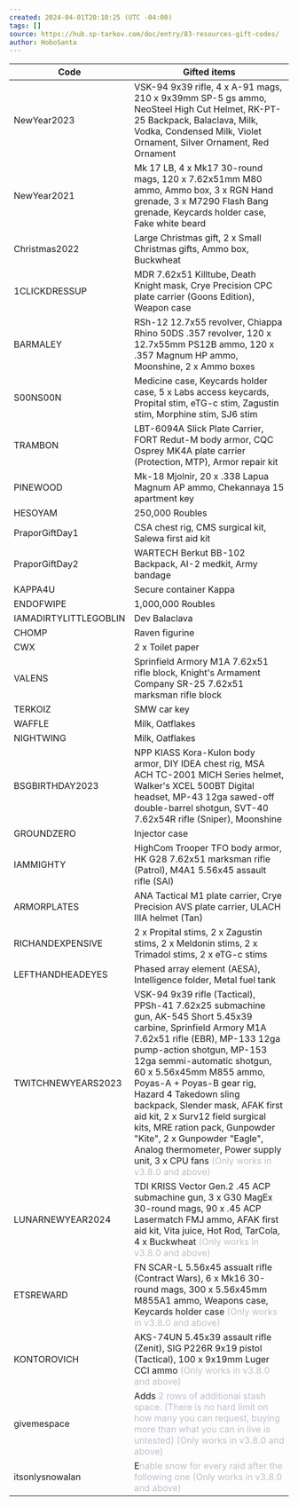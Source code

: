 ```yaml
---
created: 2024-04-01T20:10:25 (UTC -04:00)
tags: []
source: https://hub.sp-tarkov.com/doc/entry/83-resources-gift-codes/
author: HoboSanta
---
```


<table><thead><tr><th style="position: sticky;top: 0;">Code</th><th style="position: sticky;top: 0;">Gifted items</th></tr></thead><tbody><tr><td>NewYear2023</td><td>VSK-94 9x39 rifle, 4 x A-91 mags, 210 x 9x39mm SP-5 gs ammo, NeoSteel High Cut Helmet, RK-PT-25 Backpack, Balaclava, Milk, Vodka, Condensed Milk, Violet Ornament, Silver Ornament, Red Ornament</td></tr><tr><td>NewYear2021</td><td>Mk 17 LB, 4 x Mk17 30-round mags, 120 x 7.62x51mm M80 ammo, Ammo box, 3 x RGN Hand grenade, 3 x M7290 Flash Bang grenade, Keycards holder case, Fake white beard</td></tr><tr><td>Christmas2022</td><td>Large Christmas gift, 2 x Small Christmas gifts, Ammo box, Buckwheat</td></tr><tr><td>1CLICKDRESSUP</td><td>MDR 7.62x51 Killtube, Death Knight mask, Crye Precision CPC plate carrier (Goons Edition), Weapon case</td></tr><tr><td>BARMALEY</td><td>RSh-12 12.7x55 revolver, Chiappa Rhino 50DS .357 revolver, 120 x 12.7x55mm PS12B ammo, 120 x .357 Magnum HP ammo, Moonshine, 2 x Ammo boxes</td></tr><tr><td>S00NS00N</td><td>Medicine case, Keycards holder case, 5 x Labs access keycards, Propital stim, eTG-c stim, Zagustin stim, Morphine stim, SJ6 stim</td></tr><tr><td>TRAMBON</td><td>LBT-6094A Slick Plate Carrier, FORT Redut-M body armor, CQC Osprey MK4A plate carrier (Protection, MTP), Armor repair kit</td></tr><tr><td>PINEWOOD</td><td>Mk-18 Mjolnir, 20 x .338 Lapua Magnum AP ammo, Chekannaya 15 apartment key</td></tr><tr><td>HESOYAM</td><td>250,000 Roubles</td></tr><tr><td>PraporGiftDay1</td><td>CSA chest rig, CMS surgical kit, Salewa first aid kit</td></tr><tr><td>PraporGiftDay2</td><td>WARTECH Berkut BB-102 Backpack, AI-2 medkit, Army bandage</td></tr><tr><td>KAPPA4U</td><td>Secure container Kappa</td></tr><tr><td>ENDOFWIPE</td><td>1,000,000 Roubles</td></tr><tr><td>IAMADIRTYLITTLEGOBLIN</td><td>Dev Balaclava</td></tr><tr><td>CHOMP</td><td>Raven figurine</td></tr><tr><td>CWX</td><td>2 x Toilet paper</td></tr><tr><td>VALENS</td><td>Sprinfield Armory M1A 7.62x51 rifle block, Knight's Armament Company SR-25 7.62x51 marksman rifle block</td></tr><tr><td>TERKOIZ</td><td>SMW car key</td></tr><tr><td>WAFFLE</td><td>Milk, Oatflakes</td></tr><tr><td>NIGHTWING</td><td>Milk, Oatflakes</td></tr><tr><td>BSGBIRTHDAY2023</td><td>NPP KIASS Kora-Kulon body armor, DIY IDEA chest rig, MSA ACH TC-2001 MICH Series helmet, Walker's XCEL 500BT Digital headset, MP-43 12ga sawed-off double-barrel shotgun, SVT-40 7.62x54R rifle (Sniper), Moonshine</td></tr><tr><td>GROUNDZERO</td><td>Injector case</td></tr><tr><td>IAMMIGHTY</td><td>HighCom Trooper TFO body armor, HK G28 7.62x51 marksman rifle (Patrol), M4A1 5.56x45 assault rifle (SAI)</td></tr><tr><td>ARMORPLATES</td><td>ANA Tactical M1 plate carrier, Crye Precision AVS plate carrier, ULACH IIIA helmet (Tan)</td></tr><tr><td>RICHANDEXPENSIVE</td><td>2 x Propital stims, 2 x Zagustin stims, 2 x Meldonin stims, 2 x Trimadol stims, 2 x eTG-c stims</td></tr><tr><td>LEFTHANDHEADEYES</td><td>Phased array element (AESA), Intelligence folder, Metal fuel tank</td></tr><tr><td>TWITCHNEWYEARS2023</td><td>VSK-94 9x39 rifle (Tactical), PPSh-41 7.62x25 submachine gun, AK-545 Short 5.45x39 carbine, Sprinfield Armory M1A 7.62x51 rifle (EBR), MP-133 12ga pump-action shotgun, MP-153 12ga semmi-automatic shotgun, 60 x 5.56x45mm M855 ammo, Poyas-A + Poyas-B gear rig, Hazard 4 Takedown sling backpack, Slender mask, AFAK first aid kit, 2 x Surv12 field surgical kits, MRE ration pack, Gunpowder "Kite", 2 x Gunpowder "Eagle", Analog thermometer, Power supply unit, 3 x CPU fans<span style="color:rgb(187,192,202);"><span style="font-family:'-apple-system', 'Segoe UI', 'system-ui', Roboto, 'Helvetica Neue', Arial, 'Noto Sans', 'Liberation Sans', sans-serif, 'Apple Color Emoji', 'Segoe UI Emoji', 'Noto Color Emoji', 'Twemoji Mozilla';"> </span></span><span style="color:rgb(187,192,202);"><span style="font-family:'-apple-system', 'Segoe UI', 'system-ui', Roboto, 'Helvetica Neue', Arial, 'Noto Sans', 'Liberation Sans', sans-serif, 'Apple Color Emoji', 'Segoe UI Emoji', 'Noto Color Emoji', 'Twemoji Mozilla';">(Only works in v3.8.0 and above)</span></span></td></tr><tr><td>LUNARNEWYEAR2024</td><td>TDI KRISS Vector Gen.2 .45 ACP submachine gun, 3 x G30 MagEx 30-round mags, 90 x .45 ACP Lasermatch FMJ ammo, AFAK first aid kit, Vita juice, Hot Rod, TarCola, 4 x Buckwheat<span style="color:rgb(187,192,202);"><span style="font-family:'-apple-system', 'Segoe UI', 'system-ui', Roboto, 'Helvetica Neue', Arial, 'Noto Sans', 'Liberation Sans', sans-serif, 'Apple Color Emoji', 'Segoe UI Emoji', 'Noto Color Emoji', 'Twemoji Mozilla';"> </span></span><span style="color:rgb(187,192,202);"><span style="font-family:'-apple-system', 'Segoe UI', 'system-ui', Roboto, 'Helvetica Neue', Arial, 'Noto Sans', 'Liberation Sans', sans-serif, 'Apple Color Emoji', 'Segoe UI Emoji', 'Noto Color Emoji', 'Twemoji Mozilla';">(Only works in v3.8.0 and above)</span></span></td></tr><tr><td>ETSREWARD</td><td>FN SCAR-L 5.56x45 assualt rifle (Contract Wars), 6 x Mk16 30-round mags, 300 x 5.56x45mm M855A1 ammo, Weapons case, Keycards holder case<span style="color:rgb(187,192,202);"><span style="font-family:'-apple-system', 'Segoe UI', 'system-ui', Roboto, 'Helvetica Neue', Arial, 'Noto Sans', 'Liberation Sans', sans-serif, 'Apple Color Emoji', 'Segoe UI Emoji', 'Noto Color Emoji', 'Twemoji Mozilla';"> </span></span><span style="color:rgb(187,192,202);"><span style="font-family:'-apple-system', 'Segoe UI', 'system-ui', Roboto, 'Helvetica Neue', Arial, 'Noto Sans', 'Liberation Sans', sans-serif, 'Apple Color Emoji', 'Segoe UI Emoji', 'Noto Color Emoji', 'Twemoji Mozilla';">(Only works in v3.8.0 and above)</span></span></td></tr><tr><td>KONTOROVICH</td><td>AKS-74UN 5.45x39 assault rifle (Zenit), SIG P226R 9x19 pistol (Tactical), 100 x 9x19mm Luger CCI ammo<span style="color:rgb(187,192,202);"><span style="font-family:'-apple-system', 'Segoe UI', 'system-ui', Roboto, 'Helvetica Neue', Arial, 'Noto Sans', 'Liberation Sans', sans-serif, 'Apple Color Emoji', 'Segoe UI Emoji', 'Noto Color Emoji', 'Twemoji Mozilla';"> </span></span><span style="color:rgb(187,192,202);"><span style="font-family:'-apple-system', 'Segoe UI', 'system-ui', Roboto, 'Helvetica Neue', Arial, 'Noto Sans', 'Liberation Sans', sans-serif, 'Apple Color Emoji', 'Segoe UI Emoji', 'Noto Color Emoji', 'Twemoji Mozilla';">(Only works in v3.8.0 and above)</span></span></td></tr><tr><td>givemespace</td><td>Adds <span style="color:rgb(187,192,202);"><span style="font-family:'-apple-system', 'Segoe UI', 'system-ui', Roboto, 'Helvetica Neue', Arial, 'Noto Sans', 'Liberation Sans', sans-serif, 'Apple Color Emoji', 'Segoe UI Emoji', 'Noto Color Emoji', 'Twemoji Mozilla';">2 rows of additional stash space. (There is no hard limit on how many you can request, buying more than what you can in live is untested) (Only works in v3.8.0 and above)</span></span></td></tr><tr><td>itsonlysnowalan</td><td>E<span style="color:rgb(187,192,202);"><span style="font-family:'-apple-system', 'Segoe UI', 'system-ui', Roboto, 'Helvetica Neue', Arial, 'Noto Sans', 'Liberation Sans', sans-serif, 'Apple Color Emoji', 'Segoe UI Emoji', 'Noto Color Emoji', 'Twemoji Mozilla';">nable snow for every raid after the following one (Only works in v3.8.0 and above)</span></span></td></tr></tbody></table>
